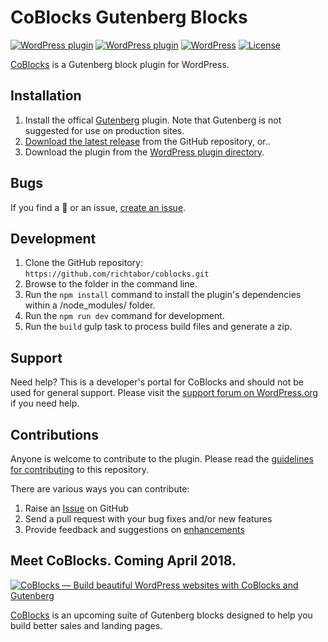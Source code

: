 # CoBlocks Gutenberg Blocks

[![WordPress plugin](https://img.shields.io/wordpress/plugin/dt/coblocks.svg?style=flat)](https://wordpress.org/plugins/coblocks/) [![WordPress plugin](https://img.shields.io/wordpress/plugin/v/coblocks.svg?style=flat)](https://wordpress.org/plugins/coblocks/) [![WordPress](https://img.shields.io/wordpress/v/coblocks.svg?style=flat)]() [![License](https://img.shields.io/badge/license-GPL--3.0%2B-red.svg)](https://github.com/richtabor/coblocks/blob/master/license.txt)

[CoBlocks](https://coblocks.com?utm_medium=coblocks-github&utm_source=readme&utm_campaign=readme&utm_content=coblocks) is a Gutenberg block plugin for WordPress.

## Installation ##

1. Install the offical [Gutenberg](https://wordpress.org/plugins/gutenberg/) plugin. Note that Gutenberg is not suggested for use on production sites.
2. [Download the latest release](https://github.com/richtabor/coblocks/releases) from the GitHub repository, or..
3. Download the plugin from the [WordPress plugin directory](https://wordpress.org/plugins/coblocks/).

## Bugs ##
If you find a 🐞 or an issue, [create an issue](https://github.com/richtabor/coblocks/issues?state=open).

## Development ##
1. Clone the GitHub repository: `https://github.com/richtabor/coblocks.git`
2. Browse to the folder in the command line.
3. Run the `npm install` command to install the plugin's dependencies within a /node_modules/ folder.
4. Run the `npm run dev` command for development.
5. Run the `build` gulp task to process build files and generate a zip.

## Support ##
Need help? This is a developer's portal for CoBlocks and should not be used for general support. Please visit the [support forum on WordPress.org](https://wordpress.org/support/plugin/coblocks) if you need help.

## Contributions ##
Anyone is welcome to contribute to the plugin. Please read the [guidelines for contributing](https://github.com/richtabor/coblocks/blob/master/CONTRIBUTING.md) to this repository.

There are various ways you can contribute:

1. Raise an [Issue](https://github.com/richtabor/coblocks/issues) on GitHub
2. Send a pull request with your bug fixes and/or new features
3. Provide feedback and suggestions on [enhancements](https://github.com/richtabor/coblocks/issues?direction=desc&labels=Enhancement&page=1&sort=created&state=open)

## Meet CoBlocks. Coming April 2018. ##

[![CoBlocks — Build beautiful WordPress websites with CoBlocks and Gutenberg]()](https://coblocks.com?utm_medium=coblocks-github&utm_source=readme&utm_campaign=readme&utm_content=coblocks-footer-image)

[CoBlocks](https://coblocks.com?utm_medium=coblocks-github&utm_source=readme&utm_campaign=readme&utm_content=coblocks-footer) is an upcoming suite of Gutenberg blocks designed to help you build better sales and landing pages.
